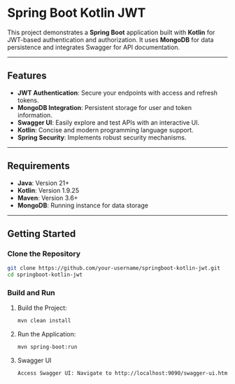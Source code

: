 # Spring Boot Kotlin JWT

This project demonstrates a **Spring Boot** application built with **Kotlin** for JWT-based authentication and authorization. It uses **MongoDB** for data persistence and integrates Swagger for API documentation.

---

## Features

- **JWT Authentication**: Secure your endpoints with access and refresh tokens.
- **MongoDB Integration**: Persistent storage for user and token information.
- **Swagger UI**: Easily explore and test APIs with an interactive UI.
- **Kotlin**: Concise and modern programming language support.
- **Spring Security**: Implements robust security mechanisms.

---

## Requirements

- **Java**: Version 21+
- **Kotlin**: Version 1.9.25
- **Maven**: Version 3.6+
- **MongoDB**: Running instance for data storage

---

## Getting Started

### Clone the Repository

```bash
git clone https://github.com/your-username/springboot-kotlin-jwt.git
cd springboot-kotlin-jwt
```

### Build and Run
1. Build the Project:
    ```bash
    mvn clean install
    ```
2. Run the Application:
    ```bash
    mvn spring-boot:run
    ```
3. Swagger UI
    ```bash
    Access Swagger UI: Navigate to http://localhost:9090/swagger-ui.html for API documentation.
    ```
